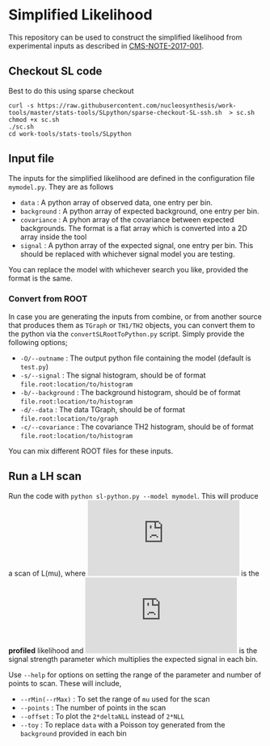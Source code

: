 
# Simplified Likelihood

This repository can be used to construct the simplified likelihood from experimental inputs as described in [CMS-NOTE-2017-001](https://cds.cern.ch/record/2242860/).

## Checkout SL code 

Best to do this using sparse checkout 

```
curl -s https://raw.githubusercontent.com/nucleosynthesis/work-tools/master/stats-tools/SLpython/sparse-checkout-SL-ssh.sh  > sc.sh
chmod +x sc.sh 
./sc.sh 
cd work-tools/stats-tools/SLpython
```

## Input file

The inputs for the simplified likelihood are defined in the configuration file `mymodel.py`. They are as follows 

 * `data` : A python array of observed data, one entry per bin.
 * `background` : A python array of expected background, one entry per bin. 
 * `covariance` : A pyhon array of the covariance between expected backgrounds. The format is a flat array which is converted into a 2D array inside the tool
 * `signal` : A python array of the expected signal, one entry per bin. This should be replaced with whichever signal model you are testing. 

You can replace the model with whichever search you like, provided the format is the same. 

### Convert from ROOT

In case you are generating the inputs from combine, or from another source that produces them as `TGraph` or `TH1/TH2` objects, you can convert them to the python via the `convertSLRootToPython.py` script. Simply provide the following options;

  * `-O/--outname` : The output python file containing the model (default is `test.py`)
  * `-s/--signal` : The signal histogram, should be of format `file.root:location/to/histogram`
  * `-b/--background` : The background histogram, should be of format `file.root:location/to/histogram`
  * `-d/--data` : The data TGraph, should be of format `file.root:location/to/graph`
  * `-c/--covariance` : The covariance TH2 histogram, should be of format `file.root:location/to/histogram`

You can mix different ROOT files for these inputs. 

## Run a LH scan

Run the code with `python sl-python.py --model mymodel`. This will produce a scan of  L(mu), where ![](https://latex.codecogs.com/gif.latex?%5Cinline%20L)  is the **profiled** likelihood and ![](https://latex.codecogs.com/gif.latex?%5Cinline%20%5Cmu) is 
the signal strength parameter which multiplies the expected signal in each bin. 

Use `--help` for options on setting the range of the parameter and number of points to scan. These will include, 

  * `--rMin(--rMax)` : To set the range of `mu` used for the scan
  * `--points` : The number of points in the scan
  * `--offset` : To plot the `2*deltaNLL` instead of `2*NLL`
  * `--toy` : To replace `data` with a Poisson toy generated from the `background` provided in each bin 
